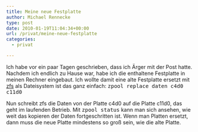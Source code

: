 ```yaml
---
title: Meine neue Festplatte
author: Michael Rennecke
type: post
date: 2010-01-19T11:04:34+00:00
url: /privat/meine-neue-festplatte
categories:
  - privat

---
```

Ich habe vor ein paar Tagen geschrieben, dass ich Ärger mit der Post hatte. Nachdem ich endlich zu Hause war, habe ich die enthaltene Festplatte in meinen Rechner eingebaut. Ich wollte damit eine alte Festplatte ersetzt mit [zfs][1] als Dateisystem ist das ganz einfach: <tt>zpool replace daten c4d0 c11d0</tt>

Nun schreibt zfs die Daten von der Platte c4d0 auf die Platte c11d0, das geht im laufenden Betrieb. Mit <tt>zpool status</tt> kann man sich ansehen, wie weit das kopieren der Daten fortgeschritten ist. Wenn man Platten ersetzt, dann muss die neue Platte mindestens so groß sein, wie die alte Platte.

 [1]: http://hub.opensolaris.org/bin/view/Community+Group+zfs/